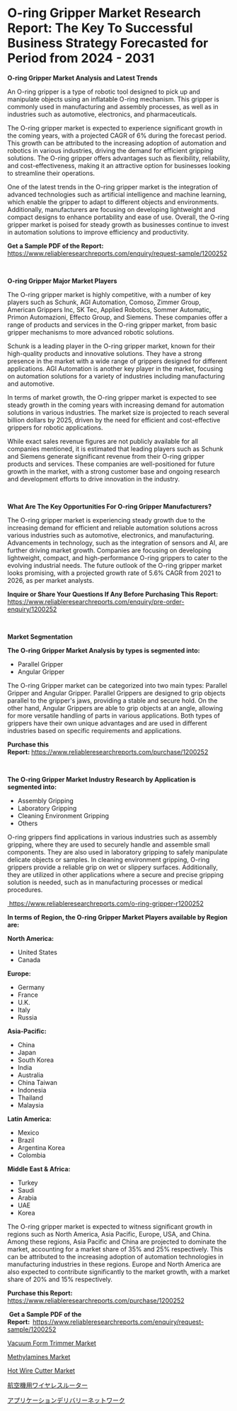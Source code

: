 <p><h1>O-ring Gripper Market Research Report: The Key To Successful Business Strategy Forecasted for Period from 2024 - 2031</h1></p><p><strong>O-ring Gripper Market Analysis and Latest Trends</strong></p>
<p><p>An O-ring gripper is a type of robotic tool designed to pick up and manipulate objects using an inflatable O-ring mechanism. This gripper is commonly used in manufacturing and assembly processes, as well as in industries such as automotive, electronics, and pharmaceuticals.</p><p>The O-ring gripper market is expected to experience significant growth in the coming years, with a projected CAGR of 6% during the forecast period. This growth can be attributed to the increasing adoption of automation and robotics in various industries, driving the demand for efficient gripping solutions. The O-ring gripper offers advantages such as flexibility, reliability, and cost-effectiveness, making it an attractive option for businesses looking to streamline their operations.</p><p>One of the latest trends in the O-ring gripper market is the integration of advanced technologies such as artificial intelligence and machine learning, which enable the gripper to adapt to different objects and environments. Additionally, manufacturers are focusing on developing lightweight and compact designs to enhance portability and ease of use. Overall, the O-ring gripper market is poised for steady growth as businesses continue to invest in automation solutions to improve efficiency and productivity.</p></p>
<p><strong>Get a Sample PDF of the Report:&nbsp;</strong> <a href="https://www.reliableresearchreports.com/enquiry/request-sample/1200252">https://www.reliableresearchreports.com/enquiry/request-sample/1200252</a></p>
<p>&nbsp;</p>
<p><strong>O-ring Gripper Major Market Players</strong></p>
<p><p>The O-ring gripper market is highly competitive, with a number of key players such as Schunk, AGI Automation, Comoso, Zimmer Group, American Grippers Inc, SK Tec, Applied Robotics, Sommer Automatic, Primon Automazioni, Effecto Group, and Siemens. These companies offer a range of products and services in the O-ring gripper market, from basic gripper mechanisms to more advanced robotic solutions.</p><p>Schunk is a leading player in the O-ring gripper market, known for their high-quality products and innovative solutions. They have a strong presence in the market with a wide range of grippers designed for different applications. AGI Automation is another key player in the market, focusing on automation solutions for a variety of industries including manufacturing and automotive.</p><p>In terms of market growth, the O-ring gripper market is expected to see steady growth in the coming years with increasing demand for automation solutions in various industries. The market size is projected to reach several billion dollars by 2025, driven by the need for efficient and cost-effective grippers for robotic applications.</p><p>While exact sales revenue figures are not publicly available for all companies mentioned, it is estimated that leading players such as Schunk and Siemens generate significant revenue from their O-ring gripper products and services. These companies are well-positioned for future growth in the market, with a strong customer base and ongoing research and development efforts to drive innovation in the industry.</p></p>
<p>&nbsp;</p>
<p><strong>What Are The Key Opportunities For O-ring Gripper Manufacturers?</strong></p>
<p><p>The O-ring gripper market is experiencing steady growth due to the increasing demand for efficient and reliable automation solutions across various industries such as automotive, electronics, and manufacturing. Advancements in technology, such as the integration of sensors and AI, are further driving market growth. Companies are focusing on developing lightweight, compact, and high-performance O-ring grippers to cater to the evolving industrial needs. The future outlook of the O-ring gripper market looks promising, with a projected growth rate of 5.6% CAGR from 2021 to 2026, as per market analysts.</p></p>
<p><strong>Inquire or Share Your Questions If Any Before Purchasing This Report:</strong> <a href="https://www.reliableresearchreports.com/enquiry/pre-order-enquiry/1200252">https://www.reliableresearchreports.com/enquiry/pre-order-enquiry/1200252</a></p>
<p>&nbsp;</p>
<p><strong>Market Segmentation</strong></p>
<p><strong>The O-ring Gripper Market Analysis by types is segmented into:</strong></p>
<p><ul><li>Parallel Gripper</li><li>Angular Gripper</li></ul></p>
<p><p>The O-ring Gripper market can be categorized into two main types: Parallel Gripper and Angular Gripper. Parallel Grippers are designed to grip objects parallel to the gripper's jaws, providing a stable and secure hold. On the other hand, Angular Grippers are able to grip objects at an angle, allowing for more versatile handling of parts in various applications. Both types of grippers have their own unique advantages and are used in different industries based on specific requirements and applications.</p></p>
<p><strong>Purchase this Report:&nbsp;</strong><a href="https://www.reliableresearchreports.com/purchase/1200252">https://www.reliableresearchreports.com/purchase/1200252</a></p>
<p>&nbsp;</p>
<p><strong>The O-ring Gripper Market Industry Research by Application is segmented into:</strong></p>
<p><ul><li>Assembly Gripping</li><li>Laboratory Gripping</li><li>Cleaning Environment Gripping</li><li>Others</li></ul></p>
<p><p>O-ring grippers find applications in various industries such as assembly gripping, where they are used to securely handle and assemble small components. They are also used in laboratory gripping to safely manipulate delicate objects or samples. In cleaning environment gripping, O-ring grippers provide a reliable grip on wet or slippery surfaces. Additionally, they are utilized in other applications where a secure and precise gripping solution is needed, such as in manufacturing processes or medical procedures.</p></p>
<p><a href="https://www.reliableresearchreports.com/o-ring-gripper-r1200252">&nbsp;https://www.reliableresearchreports.com/o-ring-gripper-r1200252</a></p>
<p><strong>In terms of Region, the O-ring Gripper Market Players available by Region are:</strong></p>
<p>
    <p> <strong> North America: </strong>
        <ul>
            <li>United States</li>
            <li>Canada</li>
        </ul>
        </p> 
    <p> <strong> Europe: </strong>
        <ul>
            <li>Germany</li>
            <li>France</li>
            <li>U.K.</li>
            <li>Italy</li>
            <li>Russia</li>
        </ul>
        </p> 
    <p> <strong> Asia-Pacific: </strong>
        <ul>
            <li>China</li>
            <li>Japan</li>
            <li>South Korea</li>
            <li>India</li>
            <li>Australia</li>
            <li>China Taiwan</li>
            <li>Indonesia</li>
            <li>Thailand</li>
            <li>Malaysia</li>
        </ul>
        </p> 
    <p> <strong> Latin America: </strong>
        <ul>
            <li>Mexico</li>
            <li>Brazil</li>
            <li>Argentina Korea</li>
            <li>Colombia</li>
        </ul>
        </p> 
    <p> <strong> Middle East & Africa: </strong>
        <ul>
            <li>Turkey</li>
            <li>Saudi</li>
            <li>Arabia</li>
            <li>UAE</li>
            <li>Korea</li>
        </ul>
    </p>
    </p>
<p><p>The O-ring gripper market is expected to witness significant growth in regions such as North America, Asia Pacific, Europe, USA, and China. Among these regions, Asia Pacific and China are projected to dominate the market, accounting for a market share of 35% and 25% respectively. This can be attributed to the increasing adoption of automation technologies in manufacturing industries in these regions. Europe and North America are also expected to contribute significantly to the market growth, with a market share of 20% and 15% respectively.</p></p>
<p><strong>Purchase this Report: </strong><a href="https://www.reliableresearchreports.com/purchase/1200252">https://www.reliableresearchreports.com/purchase/1200252</a></p>
<p>&nbsp;<strong>Get a Sample PDF of the Report:&nbsp;&nbsp;</strong><a href="https://www.reliableresearchreports.com/enquiry/request-sample/1200252">https://www.reliableresearchreports.com/enquiry/request-sample/1200252</a></p>
<p><strong></strong></p>
<p><p><a href="https://www.linkedin.com/pulse/vacuum-form-trimmer-market-key-successful-business-strategy-aplze?trackingId=JTsN8c2fwXcamtm0cIUihA%3D%3D">Vacuum Form Trimmer Market</a></p><p><a href="https://issuu.com/reportprime-2/docs/methylamines-market-size-2030.pptx">Methylamines Market</a></p><p><a href="https://www.linkedin.com/pulse/hot-wire-cutter-market-exploring-share-trends-future-acixe?trackingId=%2BzALGKW2tU8pOsvQWAU0FQ%3D%3D">Hot Wire Cutter Market</a></p><p><a href="https://medium.com/@dixiegrimes2023/%E8%88%AA%E7%A9%BA%E6%A9%9F%E7%94%A8%E3%83%AF%E3%82%A4%E3%83%A4%E3%83%AC%E3%82%B9%E3%83%AB%E3%83%BC%E3%82%BF%E3%83%BC%E3%81%AE%E5%B8%82%E5%A0%B4%E5%88%86%E6%9E%90%E3%81%8A%E3%82%88%E3%81%B32024%E5%B9%B4%E3%81%8B%E3%82%892031%E5%B9%B4%E3%81%BE%E3%81%A7%E3%81%AE%E4%BA%88%E6%B8%AC%E3%82%B5%E3%82%A4%E3%82%BA-ba2379ad9eea">航空機用ワイヤレスルーター</a></p><p><a href="https://medium.com/@russellrodriguez2727/%E3%82%A2%E3%83%97%E3%83%AA%E3%82%B1%E3%83%BC%E3%82%B7%E3%83%A7%E3%83%B3%E9%85%8D%E4%BF%A1%E3%83%8D%E3%83%83%E3%83%88%E3%83%AF%E3%83%BC%E3%82%AF%E5%B8%82%E5%A0%B4-%E5%B8%82%E5%A0%B4%E3%82%B7%E3%82%A7%E3%82%A2-%E5%B8%82%E5%A0%B4%E3%83%88%E3%83%AC%E3%83%B3%E3%83%89-%E3%81%8A%E3%82%88%E3%81%B3%E4%BB%8A%E5%BE%8C%E3%81%AE%E6%88%90%E9%95%B7%E3%82%92%E6%8E%A2%E3%82%8B-00d0701960d3">アプリケーションデリバリーネットワーク</a></p></p>